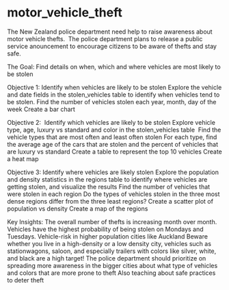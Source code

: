 # motor_vehicle_theft
The New Zealand police department need help to raise awareness about motor vehicle thefts.  The police department plans to release a public service anouncement to encourage citizens to be aware of thefts and stay safe.

The Goal: Find details on when, which and where vehicles are most likely to be stolen

Objective 1: Identify when vehicles are likely to be stolen
Explore the vehicle and date fields in the stolen_vehicles table to identify when vehicles tend to be stolen.
Find the number of vehicles stolen each year, month, day of the week
Create a bar chart 

Objective 2:  Identify which vehicles are likely to be stolen
Explore vehicle type, age, luxury vs standard and color in the stolen_vehicles table 
Find the vehicle types that are most often and least often stolen
For each type, find the average age of the cars that are stolen and the percent of vehicles that are luxury vs standard
Create a table to represent the top 10 vehicles
Create a heat map

Objective 3: Identify where vehicles are likely stolen
Explore the population and density statistics in the regions table to identify where vehicles are getting stolen, and visualize the results
Find the number of vehicles that were stolen in each region
Do the types of vehicles stolen in the three most dense regions differ from the three least regions?
Create a scatter plot of population vs density
Create a map of the regions


Key Insights:
The overall number of thefts is increasing month over month.
Vehicles have the highest probability of being stolen on Mondays and Tuesdays.
Vehicle-risk in higher population cities like Auckland
Beware whether you live in a high-density or a low density city, vehicles such as stationwagons, saloon, and especially trailers with colors like silver, white, and black are a high target!
The police department should prioritize on spreading more awareness in the bigger cities about what type of vehicles and colors that are more prone to theft
Also teaching about safe practices to deter theft
